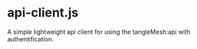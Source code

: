 # api-client.js
A simple lightweight api client for using the tangleMesh:api with authentification.
